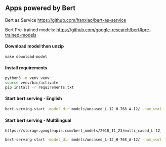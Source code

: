 Apps powered by Bert
---------------------

Bert as Service
https://github.com/hanxiao/bert-as-service

Bert Pre-trained models:
https://github.com/google-research/bert#pre-trained-models

#### Download model then unzip
```
make download-model
```

#### Install requirements
```bash
python3 -m venv venv
source venv/bin/activate
pip install -r requirements.txt
```

#### Start bert serving - English
```bash
bert-serving-start -model_dir models/uncased_L-12_H-768_A-12/ -num_worker=4
```

#### Start bert serving - Multilingual
```bash
https://storage.googleapis.com/bert_models/2018_11_23/multi_cased_L-12_H-768_A-12.zip

bert-serving-start -model_dir models/uncased_L-12_H-768_A-12/ -num_worker=4
```